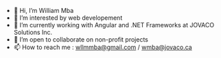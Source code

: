 - 👋 Hi, I’m William Mba
- 👀 I’m interested by web developement
- 🌱 I’m currently working with Angular and .NET Frameworks at JOVACO Solutions Inc.
- 💞️ I’m open to collaborate on non-profit projects
- 📫 How to reach me : wllmmba@gmail.com / wmba@jovaco.ca

<!---
MbaW/MbaW is a ✨ special ✨ repository because its `README.md` (this file) appears on your GitHub profile.
You can click the Preview link to take a look at your changes.
--->
